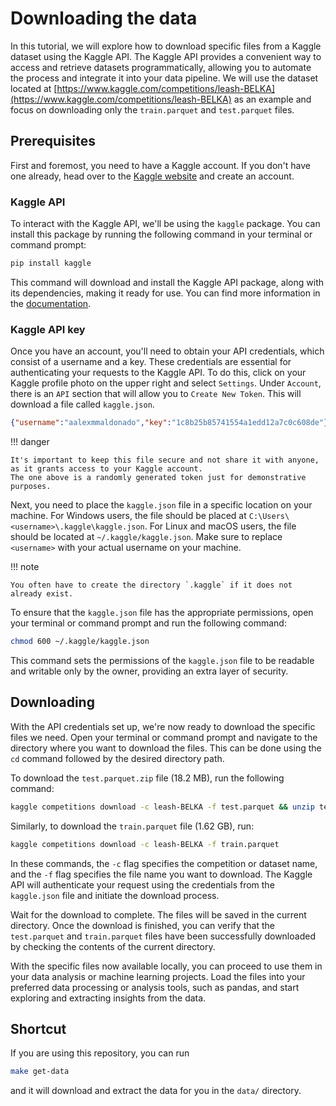 # Downloading the data

In this tutorial, we will explore how to download specific files from a Kaggle dataset using the Kaggle API.
The Kaggle API provides a convenient way to access and retrieve datasets programmatically, allowing you to automate the process and integrate it into your data pipeline.
We will use the dataset located at [https://www.kaggle.com/competitions/leash-BELKA](https://www.kaggle.com/competitions/leash-BELKA) as an example and focus on downloading only the `train.parquet` and `test.parquet` files.

## Prerequisites

First and foremost, you need to have a Kaggle account.
If you don't have one already, head over to the [Kaggle website](https://www.kaggle.com/) and create an account.

### Kaggle API

To interact with the Kaggle API, we'll be using the `kaggle` package.
You can install this package by running the following command in your terminal or command prompt:

```bash
pip install kaggle
```

This command will download and install the Kaggle API package, along with its dependencies, making it ready for use.
You can find more information in the [documentation](https://github.com/Kaggle/kaggle-api/blob/main/docs/README.md).

### Kaggle API key

Once you have an account, you'll need to obtain your API credentials, which consist of a username and a key.
These credentials are essential for authenticating your requests to the Kaggle API.
To do this, click on your Kaggle profile photo on the upper right and select `Settings`.
Under `Account`, there is an `API` section that will allow you to `Create New Token`.
This will download a file called `kaggle.json`.

```json
{"username":"aalexmmaldonado","key":"1c8b25b85741554a1edd12a7c0c608de"}
```

!!! danger

    It's important to keep this file secure and not share it with anyone, as it grants access to your Kaggle account.
    The one above is a randomly generated token just for demonstrative purposes.

Next, you need to place the `kaggle.json` file in a specific location on your machine.
For Windows users, the file should be placed at `C:\Users\<username>\.kaggle\kaggle.json`.
For Linux and macOS users, the file should be located at `~/.kaggle/kaggle.json`.
Make sure to replace `<username>` with your actual username on your machine.

!!! note

    You often have to create the directory `.kaggle` if it does not already exist.

To ensure that the `kaggle.json` file has the appropriate permissions, open your terminal or command prompt and run the following command:

```bash
chmod 600 ~/.kaggle/kaggle.json
```

This command sets the permissions of the `kaggle.json` file to be readable and writable only by the owner, providing an extra layer of security.

## Downloading

With the API credentials set up, we're now ready to download the specific files we need.
Open your terminal or command prompt and navigate to the directory where you want to download the files.
This can be done using the `cd` command followed by the desired directory path.

To download the `test.parquet.zip` file (18.2 MB), run the following command:

```bash
kaggle competitions download -c leash-BELKA -f test.parquet && unzip test.parquet.zip
```

Similarly, to download the `train.parquet` file (1.62 GB), run:

```bash
kaggle competitions download -c leash-BELKA -f train.parquet
```

In these commands, the `-c` flag specifies the competition or dataset name, and the `-f` flag specifies the file name you want to download. The Kaggle API will authenticate your request using the credentials from the `kaggle.json` file and initiate the download process.

Wait for the download to complete. The files will be saved in the current directory. Once the download is finished, you can verify that the `test.parquet` and `train.parquet` files have been successfully downloaded by checking the contents of the current directory.

With the specific files now available locally, you can proceed to use them in your data analysis or machine learning projects. Load the files into your preferred data processing or analysis tools, such as pandas, and start exploring and extracting insights from the data.

## Shortcut

If you are using this repository, you can run

```bash
make get-data
```

and it will download and extract the data for you in the `data/` directory.
